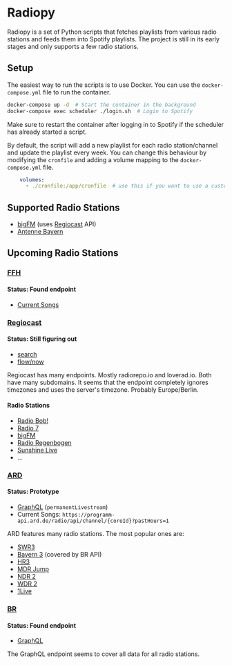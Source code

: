 # Radiopy

Radiopy is a set of Python scripts that fetches playlists from various radio stations and feeds them into Spotify playlists.
The project is still in its early stages and only supports a few radio stations.

## Setup

The easiest way to run the scripts is to use Docker. You can use the `docker-compose.yml` file to run the container.

```bash
docker-compose up -d  # Start the container in the background
docker-compose exec scheduler ./login.sh  # Login to Spotify
```
Make sure to restart the container after logging in to Spotify if the scheduler has already started a script.

By default, the script will add a new playlist for each radio station/channel and update the playlist every week.
You can change this behaviour by modifying the `cronfile` and adding a volume mapping to the `docker-compose.yml` file.

```yaml
    volumes:
      - ./cronfile:/app/cronfile  # use this if you want to use a custom cronfile
```

## Supported Radio Stations
- [bigFM](https://www.bigfm.de/) (uses [Regiocast](#regiocast) API)
- [Antenne Bayern](https://www.antenne.de/)

## Upcoming Radio Stations


### [FFH](https://www.ffh.de/)
#### Status: Found endpoint
- [Current Songs](https://www.ffh.de/update-onair-info?tx_ffhonair_pi2[action]=getallsonginfo&tx_ffhonair_pi2[controller]=Webradio&tx_ffhonair_pi2[format]=json&type=210)

### [Regiocast](https://www.regiocast.de/)
#### Status: Still figuring out
- [search](https://asw.api.iris.radiorepo.io/v2/playlist/search.json?station=110&start=2024-11-20T20%3A53%3A55.631%2B01%3A00&end=2024-11-20T21%3A23%3A55.631%2B01%3A00)
- [flow/now](https://asw.api.iris.radiorepo.io/v2/playlist/flow.json?station=110&offset=1&count=1&ts=1716636546730)

Regiocast has many endpoints. Mostly radiorepo.io and loverad.io. Both have many subdomains.
It seems that the endpoint completely ignores timezones and uses the server's timezone. Probably Europe/Berlin.

#### Radio Stations
- [Radio Bob!](https://www.radiobob.de/)
- [Radio 7](https://www.radio7.de/)
- [bigFM](https://www.bigfm.de/)
- [Radio Regenbogen](https://www.regenbogen.de/)
- [Sunshine Live](https://www.sunshine-live.de/)
- ...


### [ARD](https://www.ardaudiothek.de/radio/)
#### Status: Prototype
- [GraphQL](https://api.ardaudiothek.de/graphql) (`permanentLivestream`)
- Current Songs: `https://programm-api.ard.de/radio/api/channel/{coreId}?pastHours=1`

ARD features many radio stations. The most popular ones are:
- [SWR3](https://www.swr3.de/)
- [Bayern 3](https://www.bayern3.de/) (covered by BR API)
- [HR3](https://www.hr3.de/)
- [MDR Jump](https://www.jumpradio.de/)
- [NDR 2](https://www.ndr.de/ndr2/)
- [WDR 2](https://www1.wdr.de/radio/wdr2/)
- [1Live](https://www1.wdr.de/radio/1live/)

### [BR](https://www.br.de/)
#### Status: Found endpoint
- [GraphQL](https://brradio.br.de/radio/v4)

The GraphQL endpoint seems to cover all data for all radio stations.